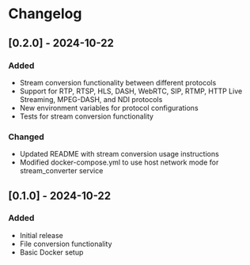 # Changelog

## [0.2.0] - 2024-10-22
### Added
- Stream conversion functionality between different protocols
- Support for RTP, RTSP, HLS, DASH, WebRTC, SIP, RTMP, HTTP Live Streaming, MPEG-DASH, and NDI protocols
- New environment variables for protocol configurations
- Tests for stream conversion functionality

### Changed
- Updated README with stream conversion usage instructions
- Modified docker-compose.yml to use host network mode for stream_converter service

## [0.1.0] - 2024-10-22
### Added
- Initial release
- File conversion functionality
- Basic Docker setup
